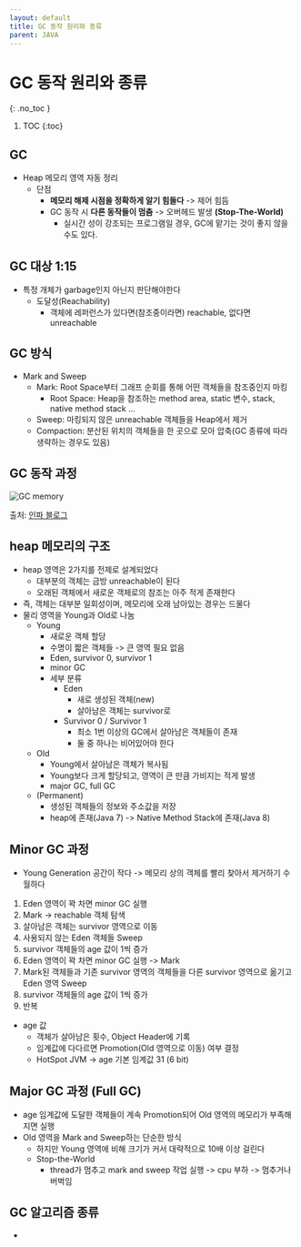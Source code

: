 ```yaml
---
layout: default
title: GC 동작 원리와 종류
parent: JAVA
---
```


# GC 동작 원리와 종류
{: .no_toc }

1. TOC
{:toc}

## GC

- Heap 메모리 영역 자동 정리
  - 단점
    - **메모리 해제 시점을 정확하게 알기 힘들다** -> 제어 힘듬
    - GC 동작 시 **다른 동작들이 멈춤** -> 오버헤드 발생 **(Stop-The-World)**
      - 실시간 성이 강조되는 프로그램일 경우, GC에 맡기는 것이 좋지 않을 수도 있다.

## GC 대상 1:15

- 특정 개체가 garbage인지 아닌지 판단해야한다
  - 도달성(Reachability)
    - 객체에 레퍼런스가 있다면(참조중이라면) reachable, 없다면 unreachable

## GC 방식

- Mark and Sweep
  - Mark: Root Space부터 그래프 순회를 통해 어떤 객체들을 참조중인지 마킹
    - Root Space: Heap을 참조하는 method area, static 변수, stack, native method stack ...
  - Sweep: 마킹되지 않은 unreachable 객체들을 Heap에서 제거
  - Compaction: 분산된 위치의 객체들을 한 곳으로 모아 압축(GC 종류에 따라 생략하는 경우도 있음)

## GC 동작 과정

![GC memory](https://img1.daumcdn.net/thumb/R1280x0/?scode=mtistory2&fname=https%3A%2F%2Fblog.kakaocdn.net%2Fdn%2FtgPPC%2FbtrI2Z4pXMo%2FJEIwKoiT0J5I3gyQSYRzl1%2Fimg.png)

출처: [인파 블로그](https://inpa.tistory.com/entry/JAVA-%E2%98%95-%EA%B0%80%EB%B9%84%EC%A7%80-%EC%BB%AC%EB%A0%89%EC%85%98GC-%EB%8F%99%EC%9E%91-%EC%9B%90%EB%A6%AC-%EC%95%8C%EA%B3%A0%EB%A6%AC%EC%A6%98-%F0%9F%92%AF-%EC%B4%9D%EC%A0%95%EB%A6%AC)

## heap 메모리의 구조

- heap 영역은 2가지를 전제로 설계되었다
  - 대부분의 객체는 금방 unreachable이 된다
  - 오래된 객체에서 새로운 객체로의 참조는 아주 적게 존재한다
- 즉, 객체는 대부분 일회성이며, 메모리에 오래 남아있는 경우는 드물다
- 물리 영역을 Young과 Old로 나눔
  - Young
    - 새로운 객체 할당
    - 수명이 짧은 객체들 -> 큰 영역 필요 없음
    - Eden, survivor 0, survivor 1
    - minor GC
    - 세부 분류
      - Eden
        - 새로 생성된 객체(new)
        - 살아남은 객체는 survivor로
      - Survivor 0 / Survivor 1
        - 최소 1번 이상의 GC에서 살아남은 객체들이 존재
        - 둘 중 하나는 비어있어야 한다
  - Old
    - Young에서 살아남은 객체가 복사됨
    - Young보다 크게 할당되고, 영역이 큰 만큼 가비지는 적게 발생
    - major GC, full GC
  - (Permanent)
    - 생성된 객체들의 정보와 주소값을 저장
    - heap에 존재(Java 7) -> Native Method Stack에 존재(Java 8)

## Minor GC 과정

- Young Generation 공간이 작다 -> 메모리 상의 객체를 빨리 찾아서 제거하기 수월하다
1. Eden 영역이 꽉 차면 minor GC 실행
2. Mark -> reachable 객체 탐색
3. 살아남은 객체는 survivor 영역으로 이동
4. 사용되지 않는 Eden 객체들 Sweep
5. survivor 객체들의 age 값이 1씩 증가
6. Eden 영역이 꽉 차면 minor GC 실행 -> Mark
7. Mark된 객체들과 기존 survivor 영역의 객체들을 다른 survivor 영역으로 옮기고 Eden 영역 Sweep
8. survivor 객체들의 age 값이 1씩 증가
9. 반복

- age 값
  - 객체가 살아남은 횟수, Object Header에 기록
  - 임계값에 다다르면 Promotion(Old 영역으로 이동) 여부 결정
  - HotSpot JVM -> age 기본 임계값 31 (6 bit)

## Major GC 과정 (Full GC)

- age 임계값에 도달한 객체들이 계속 Promotion되어 Old 영역의 메모리가 부족해지면 실행
- Old 영역을 Mark and Sweep하는 단순한 방식
  - 하지만 Young 영역에 비해 크기가 커서 대략적으로 10배 이상 걸린다
  - Stop-the-World
    - thread가 멈추고 mark and sweep 작업 실행 -> cpu 부하 -> 멈추거나 버벅임

## GC 알고리즘 종류

- 
